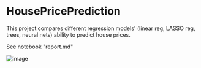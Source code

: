 # HousePricePrediction
This project compares different regression models' (linear reg, LASSO reg, trees, neural nets)  ability to predict house prices.

See notebook "report.md"

![image](https://user-images.githubusercontent.com/97337456/191019719-39bd51f6-c7ce-49e0-9588-9384cc578ed6.png)
